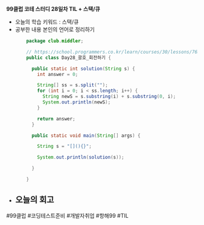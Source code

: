 <b>99클럽 코테 스터디 28일차 TIL + 스택/큐</b>

- 오늘의 학습 키워드 : 스택/큐
- 공부한 내용 본인의 언어로 정리하기
    ```java
        package club.middler;

        // https://school.programmers.co.kr/learn/courses/30/lessons/76502
        public class Day28_괄호_회전하기 {

          public static int solution(String s) {
            int answer = 0;

            String[] ss = s.split("");
            for (int i = 0; i < ss.length; i++) {
              String newS = s.substring(i) + s.substring(0, i);
              System.out.println(newS);
            }

            return answer;
          }

          public static void main(String[] args) {

            String s = "[](){}";

            System.out.println(solution(s));

          }

        }
    ```
- 오늘의 회고
  - 

#99클럽 #코딩테스트준비 #개발자취업 #항해99 #TIL
